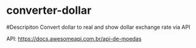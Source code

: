 # converter-dollar

#Descripiton
Convert dollar to real and show dollar exchange rate via API


API: https://docs.awesomeapi.com.br/api-de-moedas

